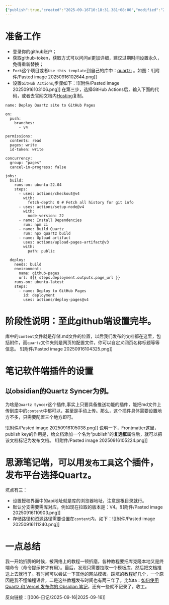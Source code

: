 ```yaml
---
{"publish":true,"created":"2025-09-16T10:18:31.381+08:00","modified":"2025-09-16T11:19:45.675+08:00","cssclasses":""}
---
```


# 准备工作
- 登录你的github账户；
- 获取github-token，获取方式可以问问ai更加详细，建议过期时间设置永久，免得重新替换；
- `Fork`这个项目或者`Use this template`到自己的库中：[quartz:](https://github.com/jackyzha0/quartz) 。如图：![[附件/Pasted image 20250916102644.png]]
- 设置`GitHub Actions`,步骤如下：![[附件/Pasted image 20250916103106.png]]
 在第三步，选择GitHub Actions后，输入下面的代码，或者去官网文档内[Hosting](https://quartz.jzhao.xyz/hosting)复制。
```
name: Deploy Quartz site to GitHub Pages
 
on:
  push:
    branches:
      - v4
 
permissions:
  contents: read
  pages: write
  id-token: write
 
concurrency:
  group: "pages"
  cancel-in-progress: false
 
jobs:
  build:
    runs-on: ubuntu-22.04
    steps:
      - uses: actions/checkout@v4
        with:
          fetch-depth: 0 # Fetch all history for git info
      - uses: actions/setup-node@v4
        with:
          node-version: 22
      - name: Install Dependencies
        run: npm ci
      - name: Build Quartz
        run: npx quartz build
      - name: Upload artifact
        uses: actions/upload-pages-artifact@v3
        with:
          path: public
 
  deploy:
    needs: build
    environment:
      name: github-pages
      url: ${{ steps.deployment.outputs.page_url }}
    runs-on: ubuntu-latest
    steps:
      - name: Deploy to GitHub Pages
        id: deployment
        uses: actions/deploy-pages@v4
```
# 阶段性说明：至此github端设置完毕。
库中的`content`文件就是存储.md文件的位置，以后我们发布的文档都在这里，包括附件，而`quartz`文件夹则是网页的配置文件，你可以自定义网页名称标题等等信息。
![[附件/Pasted image 20250916104325.png]]

# 笔记软件端插件的设置
## 以obsidian的Quartz Syncer为例。
为啥是`Quartz Syncer`这个插件,事实上只要具备推送功能的插件，能把md文件上传到库中的`content`中都可以，甚至是手动上传。那么，这个插件具体需要设置地方不多，只需要配置三个地方即可。

![[附件/Pasted image 20250916105038.png]]
说明一下，Frontmatter这里，publish key的作用是，给文档添加一个名为“publish”的**复选框**属性后，就可以把该文档标记为发布文档。
![[附件/Pasted image 20250916105224.png]]
# 思源笔记端，可以用`发布工具`这个插件，发布平台选择Quartz。
坑点有三：
- 设置授权界面中的api地址就是库的浏览器地址，注意是根目录就行。
- 默认分支需要需库对应，例如现在拉取的版本是：V4。![[附件/Pasted image 20250916110903.png]]
- 存储路径和资源路径需要设置在`content`内，如下：![[附件/Pasted image 20250916111240.png]]
# 一点总结
我一开始折腾的时候，被网络上的教程一顿折磨，各种教程要把库克隆本地又是终端命令（命令提示符才有用）。最后，发现只需要拉取一个模板库，然后把文档推送上去就行了。有时间可以尝试一下其他的网站模板。踩坑的教程好几个，一个原因是我不懂编程语言，二是这些教程发布时间也有两三年了。比如ta：[如何使用 Quartz 和 Vercel 发布你的 Obsidian 笔记](https://www.catmuse.me/Thoughts/How-to-publish-Obsidian-notes-with-Quartz-on-Vercel)，还有一些就不记录了。收工。

反向链接：[[006-日记/2025-09-16\|2025-09-16]]



